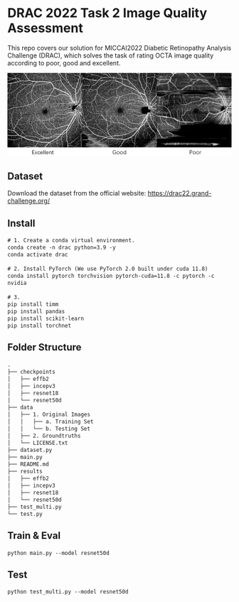 # DRAC 2022 Task 2 Image Quality Assessment

This repo covers our solution for MICCAI2022 Diabetic Retinopathy Analysis Challenge (DRAC), which solves the task of rating OCTA image quality according to poor, good and excellent.

<img src="imgquality.png" style="zoom:60%;" />

## Dataset

Download the dataset from the official website: https://drac22.grand-challenge.org/

## Install

```
# 1. Create a conda virtual environment.
conda create -n drac python=3.9 -y
conda activate drac

# 2. Install PyTorch (We use PyTorch 2.0 built under cuda 11.8)
conda install pytorch torchvision pytorch-cuda=11.8 -c pytorch -c nvidia

# 3.
pip install timm
pip install pandas
pip install scikit-learn
pip install torchnet
```

## Folder Structure

```
.
├── checkpoints
│   ├── effb2
│   ├── incepv3
│   ├── resnet18
│   └── resnet50d
├── data
│   ├── 1. Original Images
│   │   ├── a. Training Set
│   │   └── b. Testing Set
│   ├── 2. Groundtruths
│   └── LICENSE.txt
├── dataset.py
├── main.py
├── README.md
├── results
│   ├── effb2
│   ├── incepv3
│   ├── resnet18
│   └── resnet50d
├── test_multi.py
└── test.py
```

## Train & Eval

```
python main.py --model resnet50d
```

## Test

```
python test_multi.py --model resnet50d
```

